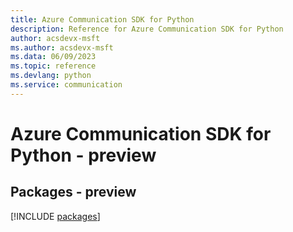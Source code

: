 ```yaml
---
title: Azure Communication SDK for Python
description: Reference for Azure Communication SDK for Python
author: acsdevx-msft
ms.author: acsdevx-msft
ms.data: 06/09/2023
ms.topic: reference
ms.devlang: python
ms.service: communication
---
```

# Azure Communication SDK for Python - preview
## Packages - preview
[!INCLUDE [packages](communication-index.md)]